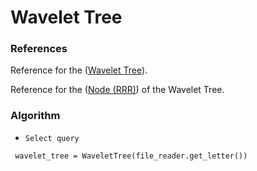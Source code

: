 Wavelet Tree
========

### References 
Reference for the ([Wavelet Tree](http://alexbowe.com/wavelet-trees/)).

Reference for the ([Node (RRR)](http://alexbowe.com/wavelet-trees/)) of the Wavelet Tree. 

### Algorithm

- `Select query`

<code> wavelet_tree = WaveletTree(file_reader.get_letter()) </code> 

